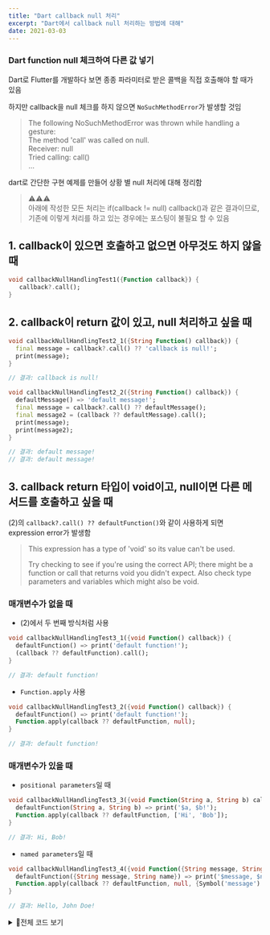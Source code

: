 ```yaml
---
title: "Dart callback null 처리"
excerpt: "Dart에서 callback null 처리하는 방법에 대해"
date: 2021-03-03
---
```



### Dart function null 체크하여 다른 값 넣기

Dart로 Flutter를 개발하다 보면 종종 파라미터로 받은 콜백을 직접 호출해야 할 때가 있음

하지만 callback을 null 체크를 하지 않으면 `NoSuchMethodError`가 발생할 것임

> The following NoSuchMethodError was thrown while handling a gesture:  
> The method 'call' was called on null.  
> Receiver: null  
> Tried calling: call()  
> ...  


dart로 간단한 구현 예제를 만들어 상황 별 null 처리에 대해 정리함

> ⚠⚠⚠  
> 아래에 작성한 모든 처리는 if(callback != null) callback()과 같은 결과이므로,  
> 기존에 이렇게 처리를 하고 있는 경우에는 포스팅이 불필요 할 수 있음

## 1. callback이 있으면 호출하고 없으면 아무것도 하지 않을 때

```dart
void callbackNullHandlingTest1({Function callback}) {
   callback?.call();
}
```

## 2. callback이 return 값이 있고, null 처리하고 싶을 때

```dart
void callbackNullHandlingTest2_1({String Function() callback}) {
  final message = callback?.call() ?? 'callback is null!';
  print(message);
}

// 결과: callback is null!
```

```dart
void callbackNullHandlingTest2_2({String Function() callback}) {
  defaultMessage() => 'default message!';
  final message = callback?.call() ?? defaultMessage();
  final message2 = (callback ?? defaultMessage).call();
  print(message);
  print(message2);
}

// 결과: default message!
// 결과: default message!
```

## 3. callback return 타입이 void이고, null이면 다른 메서드를 호출하고 싶을 때

(2)의 `callback?.call() ?? defaultFunction()`와 같이 사용하게 되면 expression error가 발생함

> This expression has a type of 'void' so its value can't be used.  
>     
> Try checking to see if you're using the correct API; there might be a function or call that returns void you didn't expect. Also check type parameters and variables which might also be void.


### 매개변수가 없을 때

* (2)에서 두 번째 방식처럼 사용

```dart 
void callbackNullHandlingTest3_1({void Function() callback}) {
  defaultFunction() => print('default function!');
  (callback ?? defaultFunction).call();
}

// 결과: default function!
```

* `Function.apply` 사용

```dart
void callbackNullHandlingTest3_2({void Function() callback}) {
  defaultFunction() => print('default function!');
  Function.apply(callback ?? defaultFunction, null);
}

// 결과: default function!
```


### 매개변수가 있을 때

* `positional parameters`일 때

```dart
void callbackNullHandlingTest3_3({void Function(String a, String b) callback}) {
  defaultFunction(String a, String b) => print('$a, $b!');
  Function.apply(callback ?? defaultFunction, ['Hi', 'Bob']);
}

// 결과: Hi, Bob!
```

* `named parameters`일 때

```dart
void callbackNullHandlingTest3_4({void Function({String message, String name}) callback}) {
  defaultFunction({String message, String name}) => print('$message, $name!');
  Function.apply(callback ?? defaultFunction, null, {Symbol('message'): 'Hello', Symbol('name'): 'John Doe'});
}

// 결과: Hello, John Doe!
```

<details>
   <summary> 👀전체 코드 보기 </summary>
   
<pre>
void main() {
  callbackNullHandlingTest1(callback: null);
  callbackNullHandlingTest2_1(callback: null);
  callbackNullHandlingTest2_2(callback: null);
  callbackNullHandlingTest3_1(callback: null);
  callbackNullHandlingTest3_2(callback: null);
  callbackNullHandlingTest3_3(callback: null);
  callbackNullHandlingTest3_4(callback: null);
}

void callbackNullHandlingTest1({Function callback}) {
  callback?.call();
}

void callbackNullHandlingTest2_1({String Function() callback}) {
  final message = callback?.call() ?? 'callback is null';
  print(message);
}

void callbackNullHandlingTest2_2({String Function() callback}) {
  defaultMessage() => 'default message!';
  final message = callback?.call() ?? defaultMessage();
  final message2 = (callback ?? defaultMessage).call();
  print(message);
  print(message2);
}

void callbackNullHandlingTest3_1({void Function() callback}) {
  defaultFunction() => print('default function!');
  (callback ?? defaultFunction).call();
}

void callbackNullHandlingTest3_2({void Function() callback}) {
  defaultFunction() => print('default function!');
  Function.apply(callback ?? defaultFunction, null);
}

void callbackNullHandlingTest3_3({void Function(String a, String b) callback}) {
  defaultFunction(String a, String b) => print('$a, $b!');
  Function.apply(callback ?? defaultFunction, ['Hi', 'Bob']);
}

void callbackNullHandlingTest3_4({void Function({String message, String name}) callback}) {
  defaultFunction({String message, String name}) => print('$message, $name!');
  Function.apply(callback ?? defaultFunction, null, {Symbol('message'): 'Hello', Symbol('name'): 'John Doe'});
}
</pre>

</details>

